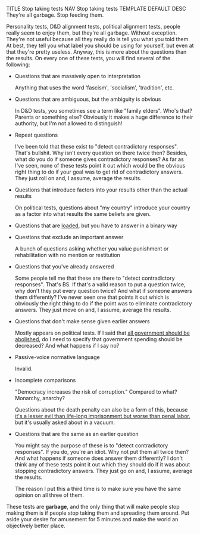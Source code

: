 TITLE Stop taking tests
NAV Stop taking tests
TEMPLATE DEFAULT
DESC They're all garbage. Stop feeding them.

Personality tests, D&D alignment tests, political alignment tests, people really seem to enjoy them, but they're all garbage. Without exception. They're not useful because all they really do is tell you what you told them. At best, they tell you what label you should be using for yourself, but even at that they're pretty useless. Anyway, this is more about the questions than the results. On every one of these tests, you will find several of the following:

* Questions that are massively open to interpretation

	Anything that uses the word 'fascism', 'socialism', 'tradition', etc.

* Questions that are ambiguous, but the ambiguity is obvious

	In D&D tests, you sometimes see a term like "family elders". Who's that? Parents or something else? Obviously it makes a huge difference to their authority, but I'm not allowed to distinguish!

* Repeat questions

	I've been told that these exist to "detect contradictory responses". That's bullshit. Why isn't every question on there twice then? Besides, what do you do if someone gives contradictory responses? As far as I've seen, none of these tests point it out which would be the obvious right thing to do if your goal was to get rid of contradictory answers. They just roll on and, I assume, average the results.

* Questions that introduce factors into your results other than the actual results

	On political tests, questions about "my country" introduce your country as a factor into what results the same beliefs are given.

* Questions that are [loaded](https://en.wikipedia.org/wiki/Loaded_question), but you have to answer in a binary way

* Questions that exclude an important answer

	A bunch of questions asking whether you value punishment or rehabilitation with no mention or restitution

* Questions that you've already answered

	Some people tell me that these are there to "detect contradictory responses". That's BS. If that's a valid reason to put a question twice, why don't they put every question twice? And what if someone answers them differently? I've never seen one that points it out which is obviously the right thing to do if the point was to eliminate contradictory answers. They just move on and, I assume, average the results.

* Questions that don't make sense given earlier answers

	Mostly appears on political tests. If I said that [all government should be abolished](/protagonism/anarchism), do I need to specify that government spending should be decreased? And what happens if I say no?

* Passive-voice normative language

	Invalid.

* Incomplete comparisons

	"Democracy increases the risk of corruption." Compared to what? Monarchy, anarchy?

	Questions about the death penalty can also be a form of this, because [it's a lesser evil than life-long imprisonment but worse than penal labor](/protagonism/forms_of_punish2ment), but it's usually asked about in a vacuum.

* Questions that are the same as an earlier question

	You might say the purpose of these is to "detect contradictory responses". If you do, you're an idiot. Why not put them all twice then? And what happens if someone does answer them differently? I don't think any of these tests point it out which they should do if it was about stopping contradictory answers. They just go on and, I assume, average the results.

	The reason I put this a third time is to make sure you have the same opinion on all three of them.

These tests are **garbage**, and the only thing that will make people stop making them is if people stop taking them and spreading them around. Put aside your desire for amusement for 5 minutes and make the world an objectively better place.
